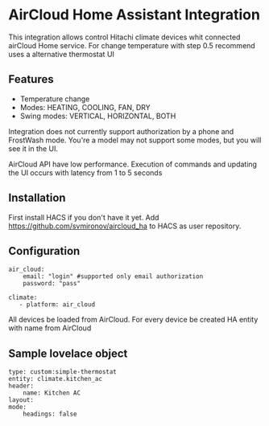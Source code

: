 # AirCloud Home Assistant Integration

This integration allows control Hitachi climate devices whit connected airCloud Home service.
For change temperature with step 0.5 recommend uses a alternative thermostat UI

## Features

* Temperature change
* Modes: HEATING, COOLING, FAN, DRY
* Swing modes: VERTICAL, HORIZONTAL, BOTH

Integration does not currently support authorization by a phone and FrostWash mode. You're a model may not support some modes, but you will see it in the UI.

AirCloud API have low performance. Execution of commands and updating the UI occurs with latency from 1 to 5 seconds

## Installation

First install HACS if you don't have it yet. Add https://github.com/svmironov/aircloud_ha to HACS as user repository.

## Configuration

    air_cloud:
        email: "login" #supported only email authorization
        password: "pass"

    climate:
       - platform: air_cloud

All devices be loaded from AirCloud. For every device be created HA entity with name from AirCloud

## Sample lovelace object

    type: custom:simple-thermostat
    entity: climate.kitchen_ac
    header:  
        name: Kitchen AC
    layout:  
    mode:    
        headings: false
